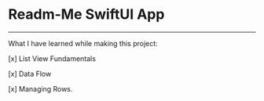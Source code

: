 # Readm-Me SwiftUI App

---

What I have learned while making this project:

[x] List View Fundamentals

[x] Data Flow

[x] Managing Rows.
